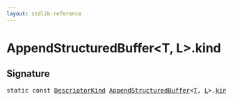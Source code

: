 ```yaml
---
layout: stdlib-reference
---
```


# AppendStructuredBuffer<T, L>.kind

## Signature
<pre>
<span class='code_keyword'>static</span> <span class='code_keyword'>const</span> <a href="../descriptorkind-0a/index.html" class="code_type">DescriptorKind</a> <a href="index.html" class="code_type">AppendStructuredBuffer</a>&lt;<a href="index.html#typeparam-T" class="code_type">T</a>, <a href="index.html#typeparam-L" class="code_type">L</a>&gt;.<a href="kind.html" class="code_var">kind</a> = DescriptorKind\.Buffer;
</pre>

